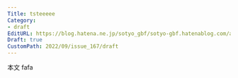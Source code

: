 ```yaml
---
Title: tsteeeee
Category:
- draft
EditURL: https://blog.hatena.ne.jp/sotyo_gbf/sotyo-gbf.hatenablog.com/atom/entry/4207112889923140123
Draft: true
CustomPath: 2022/09/issue_167/draft
---
```


本文
fafa
